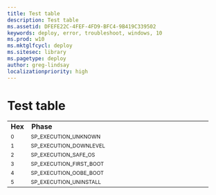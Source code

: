 ```yaml
---
title: Test table
description: Test table
ms.assetid: DFEFE22C-4FEF-4FD9-BFC4-9B419C339502
keywords: deploy, error, troubleshoot, windows, 10
ms.prod: w10
ms.mktglfcycl: deploy
ms.sitesec: library
ms.pagetype: deploy
author: greg-lindsay
localizationpriority: high
---
```


# Test table

<TABLE cellspacing=0 cellpadding=0>
<TR style='height:4pt'><TD style="width: 10%"><b>Hex</b><TD><span style='width:100px;padding:0in 1pt 0in 1pt;'><b>Phase</b>
<TR style='height:4pt'><TD><span style='font-size:9.0pt'>0<TD><span style='font-size:9.0pt'>SP_EXECUTION_UNKNOWN
<TR style='height:4pt'><TD><span style='font-size:9.0pt'>1<TD><span style='font-size:9.0pt'>SP_EXECUTION_DOWNLEVEL
<TR style='height:4pt'><TD><span style='font-size:9.0pt'>2<TD><span style='font-size:9.0pt'>SP_EXECUTION_SAFE_OS
<TR style='height:4pt'><TD><span style='font-size:9.0pt'>3<TD><span style='font-size:9.0pt'>SP_EXECUTION_FIRST_BOOT
<TR style='height:4pt'><TD><span style='font-size:9.0pt'>4<TD><span style='font-size:9.0pt'>SP_EXECUTION_OOBE_BOOT
<TR style='height:4pt'><TD><span style='font-size:9.0pt'>5<TD><span style='font-size:9.0pt'>SP_EXECUTION_UNINSTALL
</TABLE>